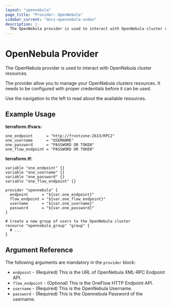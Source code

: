 ```yaml
---
layout: "opennebula"
page_title: "Provider: OpenNebula"
sidebar_current: "docs-opennebula-index"
description: |-
  The OpenNebula provider is used to interact with OpenNebula cluster resources.
---
```


# OpenNebula Provider

The OpenNebula provider is used to interact with OpenNebula cluster resources.

The provider allow you to manage your OpenNebula clusters resources.
It needs to be configured with proper credentials before it can be used.

Use the navigation to the left to read about the available resources.

## Example Usage

**terraform.tfvars:**

```hcl
one_endpoint      = "http://frontzone:2633/RPC2"
one_username      = "USERNAME"
one_password      = "PASSWORD OR TOKEN"
one_flow_endpoint = "PASSWORD OR TOKEN"
```

**terraform.tf:**

```hcl
variable "one_endpoint" {}
variable "one_username" {}
variable "one_password" {}
variable "one_flow_endpoint" {}

provider "opennebula" {
  endpoint      = "${var.one_endpoint}"
  flow_endpoint = "${var.one_flow_endpoint}"
  username      = "${var.one_username}"
  password      = "${var.one_password}"
}

# Create a new group of users to the OpenNebula cluster
resource "opennebula_group" "group" {
  # ...
}
```

## Argument Reference

The following arguments are mandatory in the `provider` block:

* `endpoint` - (Required) This is the URL of OpenNebula XML-RPC Endpoint API.
* `flow_endpoint` - (Optional) This is the OneFlow HTTP Endpoint API.
* `username` - (Required) This is the OpenNebula Username.
* `password` - (Required) This is the Opennebula Password of the username.
